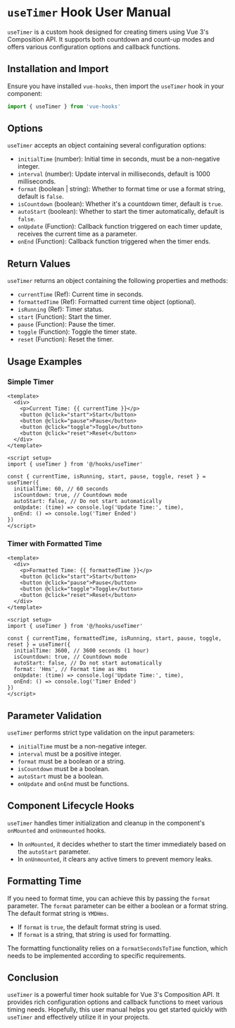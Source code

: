 # `useTimer` Hook User Manual

`useTimer` is a custom hook designed for creating timers using Vue 3's Composition API. It supports both countdown and count-up modes and offers various configuration options and callback functions.

## Installation and Import

Ensure you have installed `vue-hooks`, then import the `useTimer` hook in your component:

```javascript
import { useTimer } from 'vue-hooks'
```

## Options

`useTimer` accepts an object containing several configuration options:

- `initialTime` (number): Initial time in seconds, must be a non-negative integer.
- `interval` (number): Update interval in milliseconds, default is 1000 milliseconds.
- `format` (boolean | string): Whether to format time or use a format string, default is `false`.
- `isCountdown` (boolean): Whether it's a countdown timer, default is `true`.
- `autoStart` (boolean): Whether to start the timer automatically, default is `false`.
- `onUpdate` (Function): Callback function triggered on each timer update, receives the current time as a parameter.
- `onEnd` (Function): Callback function triggered when the timer ends.

## Return Values

`useTimer` returns an object containing the following properties and methods:

- `currentTime` (Ref<number>): Current time in seconds.
- `formattedTime` (Ref<FormattedTime>): Formatted current time object (optional).
- `isRunning` (Ref<boolean>): Timer status.
- `start` (Function): Start the timer.
- `pause` (Function): Pause the timer.
- `toggle` (Function): Toggle the timer state.
- `reset` (Function): Reset the timer.

## Usage Examples

### Simple Timer

```vue
<template>
  <div>
    <p>Current Time: {{ currentTime }}</p>
    <button @click="start">Start</button>
    <button @click="pause">Pause</button>
    <button @click="toggle">Toggle</button>
    <button @click="reset">Reset</button>
  </div>
</template>

<script setup>
import { useTimer } from '@/hooks/useTimer'

const { currentTime, isRunning, start, pause, toggle, reset } = useTimer({
  initialTime: 60, // 60 seconds
  isCountdown: true, // Countdown mode
  autoStart: false, // Do not start automatically
  onUpdate: (time) => console.log('Update Time:', time),
  onEnd: () => console.log('Timer Ended')
})
</script>
```

### Timer with Formatted Time

```vue
<template>
  <div>
    <p>Formatted Time: {{ formattedTime }}</p>
    <button @click="start">Start</button>
    <button @click="pause">Pause</button>
    <button @click="toggle">Toggle</button>
    <button @click="reset">Reset</button>
  </div>
</template>

<script setup>
import { useTimer } from '@/hooks/useTimer'

const { currentTime, formattedTime, isRunning, start, pause, toggle, reset } = useTimer({
  initialTime: 3600, // 3600 seconds (1 hour)
  isCountdown: true, // Countdown mode
  autoStart: false, // Do not start automatically
  format: 'Hms', // Format time as Hms
  onUpdate: (time) => console.log('Update Time:', time),
  onEnd: () => console.log('Timer Ended')
})
</script>
```

## Parameter Validation

`useTimer` performs strict type validation on the input parameters:

- `initialTime` must be a non-negative integer.
- `interval` must be a positive integer.
- `format` must be a boolean or a string.
- `isCountdown` must be a boolean.
- `autoStart` must be a boolean.
- `onUpdate` and `onEnd` must be functions.

## Component Lifecycle Hooks

`useTimer` handles timer initialization and cleanup in the component's `onMounted` and `onUnmounted` hooks.

- In `onMounted`, it decides whether to start the timer immediately based on the `autoStart` parameter.
- In `onUnmounted`, it clears any active timers to prevent memory leaks.

## Formatting Time

If you need to format time, you can achieve this by passing the `format` parameter. The `format` parameter can be either a boolean or a format string. The default format string is `YMDHms`.

- If `format` is `true`, the default format string is used.
- If `format` is a string, that string is used for formatting.

The formatting functionality relies on a `formatSecondsToTime` function, which needs to be implemented according to specific requirements.

## Conclusion

`useTimer` is a powerful timer hook suitable for Vue 3's Composition API. It provides rich configuration options and callback functions to meet various timing needs. Hopefully, this user manual helps you get started quickly with `useTimer` and effectively utilize it in your projects.
